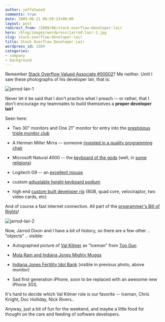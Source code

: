 ```yaml
---
author: jeffatwood
comments: true
date: 2009-06-21 06:59:13+00:00
layout: post
redirect_from: /2009/06/stack-overflow-developer-lair
hero: /blog/images/wordpress/jarrod-lair-1.jpg
slug: stack-overflow-developer-lair
title: Stack Overflow Developer Lair
wordpress_id: 1504
categories:
- company
- background
---
```



Remember [Stack Overflow Valued Associate #00002](http://blog.stackoverflow.com/2009/01/welcome-stack-overflow-valued-associate-00002/)? Me neither. Until I saw these photographs of his developer lair, that is:



![jarrod-lair-1](/blog/images/wordpress/jarrod-lair-1.jpg)



Never let it be said that I don't practice what I preach -- or rather, that I don't encourage my teammates to build themselves a **proper developer lair!**



Seen here:







  * Two 30" monitors and One 21" monitor for entry into the [prestigious triple monitor club](http://www.codinghorror.com/blog/archives/000740.html)

  * A Herman Miller Mirra -- someone [invested in a quality programming chair](http://www.codinghorror.com/blog/archives/001146.html)

  * Microsoft Natural 4000 -- the [keyboard of the gods](http://www.codinghorror.com/blog/archives/000400.html) (well, in [some religions](http://www.codinghorror.com/blog/archives/001221.html))

  * Logitech G9 -- an [excellent mouse](http://www.codinghorror.com/blog/archives/000977.html)

  * custom [adjustable height keyboard podium](http://www.akp-inc.com/op10.html)

  * high end [custom built developer rig](http://www.codinghorror.com/blog/archives/000905.html) (8GB, quad core, velociraptor, two video cards, etc)




And of course a fast internet connection. All part of the [programmer's Bill of Rights](http://www.codinghorror.com/blog/archives/000666.html)!



![jarrod-lair-2](/blog/images/wordpress/jarrod-lair-2.jpg)



Now, Jarrod Dixon and I have a bit of history, so there are a few other .. "objects" .. visible:







  * Autographed picture of [Val Kilmer](http://www.imdb.com/name/nm0000174/) as "Iceman" from [Top Gun](http://www.imdb.com/title/tt0092099/)

  * [Mola Ram and Indiana Jones Mighty Muggs](http://www.slashfilm.com/2008/02/24/cool-stuff-indiana-jones-mighty-muggs/)

  * [Indiana Jones Fertility Idol Bank](http://www.thinkgeek.com/geektoys/cubegoodies/ad88/) (visible in previous photo, above monitor)

  * Sad first generation iPhone, soon to be replaced with an awesome new iPhone 3GS.




It's hard to decide which Val Kilmer role is our favorite -- Iceman, Chris Knight, Doc Holliday, Nick Rivers..



Anyway, just a bit of fun for the weekend, and maybe a little food for thought on the care and feeding of software developers.

